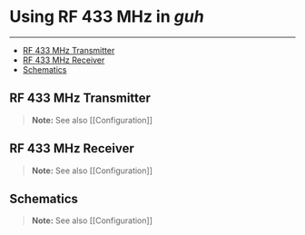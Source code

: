 # Using RF 433 MHz in *guh*
--------------------------------------------

* [RF 433 MHz Transmitter]()
* [RF 433 MHz Receiver]()
* [Schematics]()


## RF 433 MHz Transmitter






> **Note:** See also [[Configuration]]

## RF 433 MHz Receiver







> **Note:** See also [[Configuration]]

## Schematics







> **Note:** See also [[Configuration]]
